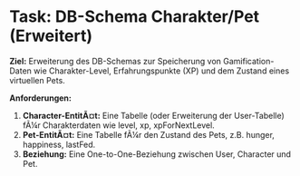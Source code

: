 ﻿# Task: DB-Schema Charakter/Pet (Erweitert)

**Ziel:** Erweiterung des DB-Schemas zur Speicherung von Gamification-Daten wie Charakter-Level, Erfahrungspunkte (XP) und dem Zustand eines virtuellen Pets.

**Anforderungen:**
1.  **Character-EntitÃ¤t:** Eine Tabelle (oder Erweiterung der User-Tabelle) fÃ¼r Charakterdaten wie level, xp, xpForNextLevel.
2.  **Pet-EntitÃ¤t:** Eine Tabelle fÃ¼r den Zustand des Pets, z.B. hunger, happiness, lastFed.
3.  **Beziehung:** Eine One-to-One-Beziehung zwischen User, Character und Pet.
